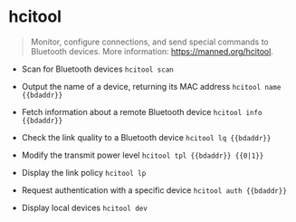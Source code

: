 # hcitool
> Monitor, configure connections, and send special commands to Bluetooth devices.
> More information: <https://manned.org/hcitool>.

- Scan for Bluetooth devices
`hcitool scan`

- Output the name of a device, returning its MAC address
`hcitool name {{bdaddr}}`

- Fetch information about a remote Bluetooth device
`hcitool info {{bdaddr}}`

- Check the link quality to a Bluetooth device
`hcitool lq {{bdaddr}}`

- Modify the transmit power level
`hcitool tpl {{bdaddr}} {{0|1}}`

- Display the link policy
`hcitool lp`

- Request authentication with a specific device
`hcitool auth {{bdaddr}}`

- Display local devices
`hcitool dev`
